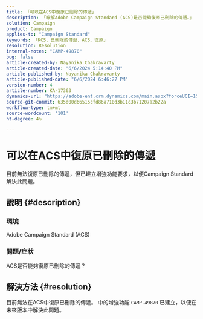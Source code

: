 ```yaml
---
title: 「可以在ACS中復原已刪除的傳遞」
description: 「瞭解Adobe Campaign Standard (ACS)是否能夠復原已刪除的傳遞。」
solution: Campaign
product: Campaign
applies-to: "Campaign Standard"
keywords: 「KCS、已刪除的傳遞、ACS、復原」
resolution: Resolution
internal-notes: "CAMP-49870"
bug: false
article-created-by: Nayanika Chakravarty
article-created-date: "6/6/2024 5:14:40 PM"
article-published-by: Nayanika Chakravarty
article-published-date: "6/6/2024 6:46:27 PM"
version-number: 4
article-number: KA-17363
dynamics-url: "https://adobe-ent.crm.dynamics.com/main.aspx?forceUCI=1&pagetype=entityrecord&etn=knowledgearticle&id=a278f240-2824-ef11-840a-00224809adb3"
source-git-commit: 635d00d66515cfd86a710d3b11c3b71207a2b22a
workflow-type: tm+mt
source-wordcount: '101'
ht-degree: 4%

---
```


# 可以在ACS中復原已刪除的傳遞


目前無法復原已刪除的傳遞，但已建立增強功能要求，以便Campaign Standard解決此問題。

## 說明 {#description}


### <b>環境</b>

Adobe Campaign Standard (ACS)

### <b>問題/症狀</b>

ACS是否能夠復原已刪除的傳遞？


## 解決方法 {#resolution}


目前無法在ACS中復原已刪除的傳遞。 中的增強功能 `CAMP-49870` 已建立，以便在未來版本中解決此問題。
